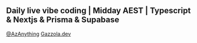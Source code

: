 ## Daily live vibe coding | Midday AEST | Typescript & Nextjs & Prisma & Supabase
[@AzAnything](https://www.youtube.com/@AzAnything)
[Gazzola.dev](https://gazzola.dev)
